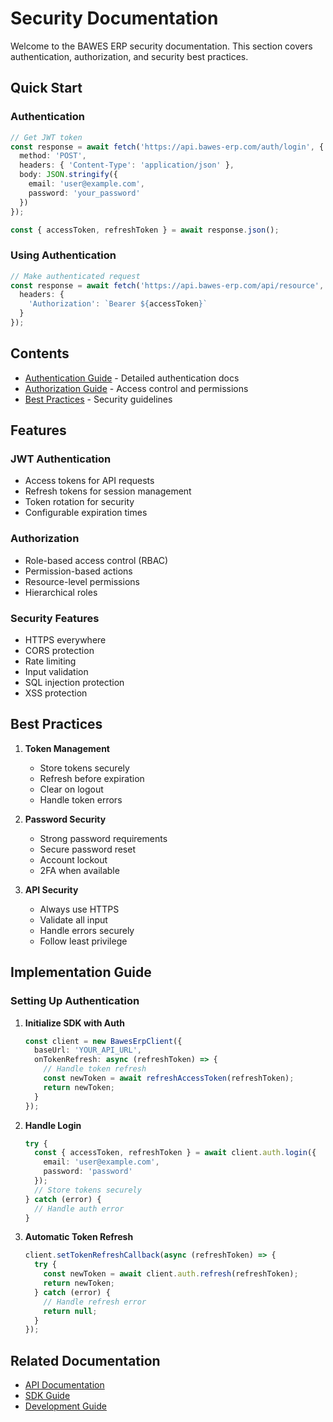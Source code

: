 # Security Documentation

Welcome to the BAWES ERP security documentation. This section covers authentication, authorization, and security best practices.

## Quick Start

### Authentication

```typescript
// Get JWT token
const response = await fetch('https://api.bawes-erp.com/auth/login', {
  method: 'POST',
  headers: { 'Content-Type': 'application/json' },
  body: JSON.stringify({
    email: 'user@example.com',
    password: 'your_password'
  })
});

const { accessToken, refreshToken } = await response.json();
```

### Using Authentication

```typescript
// Make authenticated request
const response = await fetch('https://api.bawes-erp.com/api/resource', {
  headers: {
    'Authorization': `Bearer ${accessToken}`
  }
});
```

## Contents

- [Authentication Guide](./authentication.md) - Detailed authentication docs
- [Authorization Guide](./authorization.md) - Access control and permissions
- [Best Practices](./best-practices.md) - Security guidelines

## Features

### JWT Authentication
- Access tokens for API requests
- Refresh tokens for session management
- Token rotation for security
- Configurable expiration times

### Authorization
- Role-based access control (RBAC)
- Permission-based actions
- Resource-level permissions
- Hierarchical roles

### Security Features
- HTTPS everywhere
- CORS protection
- Rate limiting
- Input validation
- SQL injection protection
- XSS protection

## Best Practices

1. **Token Management**
   - Store tokens securely
   - Refresh before expiration
   - Clear on logout
   - Handle token errors

2. **Password Security**
   - Strong password requirements
   - Secure password reset
   - Account lockout
   - 2FA when available

3. **API Security**
   - Always use HTTPS
   - Validate all input
   - Handle errors securely
   - Follow least privilege

## Implementation Guide

### Setting Up Authentication

1. **Initialize SDK with Auth**
   ```typescript
   const client = new BawesErpClient({
     baseUrl: 'YOUR_API_URL',
     onTokenRefresh: async (refreshToken) => {
       // Handle token refresh
       const newToken = await refreshAccessToken(refreshToken);
       return newToken;
     }
   });
   ```

2. **Handle Login**
   ```typescript
   try {
     const { accessToken, refreshToken } = await client.auth.login({
       email: 'user@example.com',
       password: 'password'
     });
     // Store tokens securely
   } catch (error) {
     // Handle auth error
   }
   ```

3. **Automatic Token Refresh**
   ```typescript
   client.setTokenRefreshCallback(async (refreshToken) => {
     try {
       const newToken = await client.auth.refresh(refreshToken);
       return newToken;
     } catch (error) {
       // Handle refresh error
       return null;
     }
   });
   ```

## Related Documentation

- [API Documentation](../api/README.md)
- [SDK Guide](../sdk/README.md)
- [Development Guide](../development/README.md) 